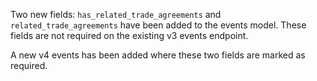 Two new fields: `has_related_trade_agreements` and `related_trade_agreements` have been added to the events model.
These fields are not required on the existing v3 events endpoint.

A new v4 events has been added where these two fields are marked as required.